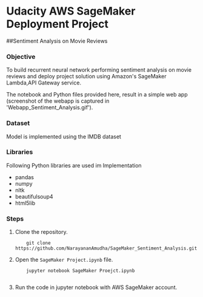 # Udacity AWS SageMaker Deployment Project 

##Sentiment Analysis on Movie Reviews

### Objective

To build recurrent neural network performing sentiment analysis on movie reviews and deploy project solution using Amazon's SageMaker Lambda,API Gateway service.

The notebook and Python files provided here, result in a simple web app (screenshot of the webapp is captured in 'Webapp_Sentiment_Analysis.gif'). 

### Dataset
Model is implemented using the IMDB dataset

### Libraries
Following Python libraries are used im Implementation
  
 - pandas 
 - numpy
 - nltk
 - beautifulsoup4
 - html5lib	
 
### Steps
1. Clone the repository.
	```
		git clone https://github.com/NarayananAmudha/SageMaker_Sentiment_Analysis.git
	```
2. Open the `SageMaker Project.ipynb` file.
	```
		jupyter notebook SageMaker Proejct.ipynb
		
3.  Run the code in jupyter notebook with AWS SageMaker account.